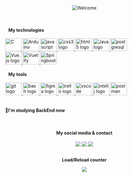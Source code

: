 <div id="welcome" align="center">
  <picture>
    <source srcset="https://readme-typing-svg.herokuapp.com/?color=7FFE00&size=35&center=true&vCenter=true&width=1000&lines=How's+it+going?;My+name+is+Samir+Charleston;nice+to+meet+you;I'm+majoring+in+software+engineering;Be+Welcome!+:%29" media="(prefers-color-scheme: dark)"/>
    <source srcset="https://readme-typing-svg.herokuapp.com/?color=42b883&size=35&center=true&vCenter=true&width=1000&lines=How's+it+going?;My+name+is+Samir+Charleston;nice+to+meet+you;I'm+majoring+in+software+engineering;Be+Welcome!+:%29" media="(prefers-color-scheme: light)"/>
    <img src="https://readme-typing-svg.herokuapp.com/?color=42b883&size=35&center=true&vCenter=true&width=1000&lines=How's+it+going?;My+name+is+Samir+Charleston;nice+to+meet+you;I'm+majoring+in+software+engineering;Be+Welcome!+:%29" alt="Welcome"/>
  </picture>
</div>

<br>

<div id="stats" align="center">
  <a href="https://github.com/SamirCharleston">
  
  <!-- <picture id="statistics">
      <source srcset="https://github-readme-stats.vercel.app/api?username=samircharleston&hide=stars&show_icons=true&count_private=true&theme=vue#gh-light-mode-only" media="(prefers-color-scheme: light)"/>
      <source srcset="https://github-readme-stats.vercel.app/api?username=samircharleston&hide=stars&show_icons=true&count_private=true&theme=chartreuse-dark&show_owner=true#gh-dark-mode-only" media="(prefers-color-scheme: dark)"/>
      <img src="https://github-readme-stats.vercel.app/api?username=samircharleston&hide=stars&show_icons=true&count_private=true" height="200px"/>
    </picture> -->
  </a>
</div>

<br/>

<div>
  <!-- <a>
    <picture id="usage-languages">
      <source srcset="https://github-readme-stats.vercel.app/api/top-langs/?username=samircharleston&theme=vue" media="(prefers-color-scheme: light)"/>
      <source srcset="https://github-readme-stats.vercel.app/api/top-langs/?username=samircharleston&theme=chartreuse-dark"  media="(prefers-color-scheme: dark)"/>
      <img src="https://github-readme-stats.vercel.app/api/top-langs/?username=samircharleston" height="200px"/>
    </picture>
  </a> -->
  <a>
    <a align="left">
      <h4>&nbsp&nbsp My technologies</h4>
      <div>
        <a href="https://github.com/SamirCharleston">
          <img src="https://cdn.jsdelivr.net/gh/devicons/devicon/icons/c/c-original.svg" height="40" width="52" alt="C">
          <img src="https://cdn.jsdelivr.net/gh/devicons/devicon/icons/arduino/arduino-original-wordmark.svg" height="40" width="52" alt="Arduino"/>
          <img src="https://cdn.jsdelivr.net/gh/devicons/devicon/icons/javascript/javascript-original.svg" height="40" width="52" alt="javascript logo"  />
          <img src="https://cdn.jsdelivr.net/gh/devicons/devicon/icons/css3/css3-original.svg" height="40" width="52" alt="css3 logo"  />
          <img src="https://cdn.jsdelivr.net/gh/devicons/devicon/icons/html5/html5-original.svg" height="40" width="52" alt="html5 logo"  />
          <img src="https://cdn.jsdelivr.net/gh/devicons/devicon@latest/icons/java/java-original.svg" height="40" width="52" alt="Java logo" />
          <img src="https://cdn.jsdelivr.net/gh/devicons/devicon@latest/icons/postgresql/postgresql-original.svg" height="40" width="52" alt="postgresql logo"/>
        </a>
      </div>
      <div>
        <a href="https://github.com/SamirCharleston">
          <img src="https://cdn.jsdelivr.net/gh/devicons/devicon@latest/icons/vuejs/vuejs-original.svg" height="40" width="52" alt="Vue.js logo" />
          <img src="https://cdn.jsdelivr.net/gh/devicons/devicon@latest/icons/vuetify/vuetify-original.svg" height="40" width="52" alt="Vuetify logo"/>  
          <img src="https://cdn.jsdelivr.net/gh/devicons/devicon@latest/icons/spring/spring-original.svg" height="40" width="52" alt="Springboot logo"/>
        </a>
      </div>
    </a>
    <a align="left">
      <h4>&nbsp&nbsp My tools</h4>
      <a href="https://github.com/SamirCharleston">
      <img src="https://cdn.jsdelivr.net/gh/devicons/devicon/icons/git/git-original.svg" height="40" width="52" alt="git logo"  />
        <picture>
          <source srcset="https://bashlogo.com/img/symbol/svg/full_colored_dark.svg" media="(prefers-color-scheme: light)">
          <source srcset="https://bashlogo.com/img/symbol/svg/full_colored_light.svg" media="(prefers-color-scheme: dark)">
          <img src="https://bashlogo.com/img/symbol/svg/full_colored_dark.svg" height="40" width="52" alt="bash logo"/>
        </picture>
      <img src="https://cdn.jsdelivr.net/gh/devicons/devicon/icons/figma/figma-original.svg" height="40" width="52" alt="figma logo" />
      <img src="https://cdn.jsdelivr.net/gh/devicons/devicon/icons/trello/trello-plain.svg" height="40" width="52" alt="trello logo"  />
      <img src="https://cdn.jsdelivr.net/gh/devicons/devicon/icons/vscode/vscode-original.svg" height="40" width="52" alt="vscode logo"  />
      <img src="https://cdn.jsdelivr.net/gh/devicons/devicon@latest/icons/intellij/intellij-original.svg" height="40" width="52" alt="intelij logo"  />
      <img src="https://cdn.jsdelivr.net/gh/devicons/devicon@latest/icons/postman/postman-original.svg" height="40" width="52" alt="postman logo"  />
      </a>
    </a>
  </a>
</div>

<br/>

#### **🌱I'm studying BackEnd now**

<br>
  
 <div align="center">
   <h4>My social media & contact</h4>
  <a href="https://www.linkedin.com/in/samir-charleston" target="_blank"><img src="https://img.shields.io/badge/LinkedIn-0077B5?style=for-the-badge&logo=linkedin&logoColor=white"></a>
  <a href="https://wa.me/5545999787022" target="_blank"><img src="https://img.shields.io/badge/WhatsApp-25D366?style=for-the-badge&logo=whatsapp&logoColor=white"></a>  <a href="mailto:samircharleston@gmail.com?subject=We want to meet you 😉" target="_blank"><img src="https://img.shields.io/badge/Gmail-D14836?style=for-the-badge&logo=gmail&logoColor=white"></a>
 <div/>
   
<div align="center">
  <br>
  <p><b>Load/Reload counter</b></p>
  <img align="center" src="https://profile-counter.glitch.me/{samircharleston}/count.svg" />
</div>
